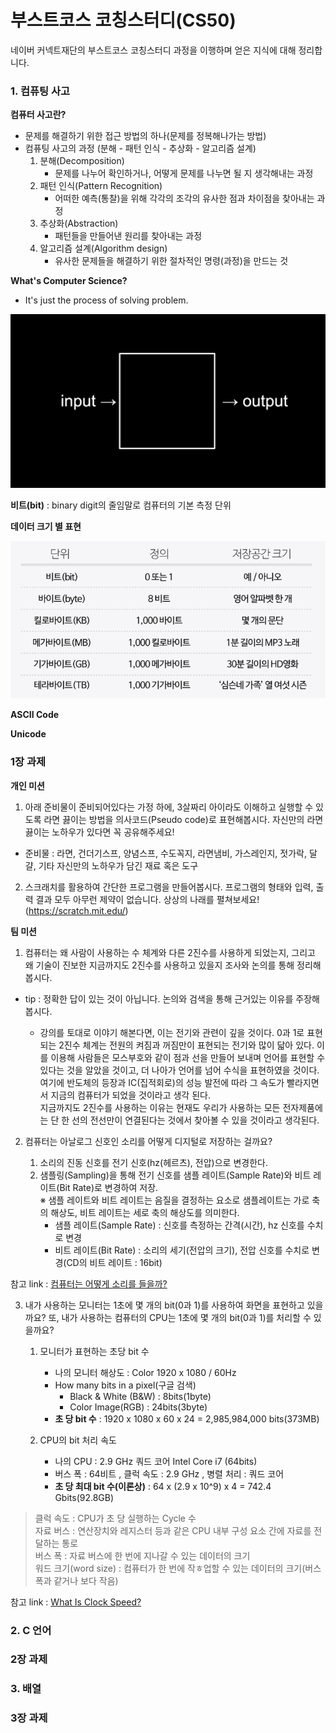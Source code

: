 # **부스트코스 코칭스터디(CS50)**

네이버 커넥트재단의 부스트코스 코칭스터디 과정을 이행하며 얻은 지식에 대해 정리합니다.

### **1. 컴퓨팅 사고**

**컴퓨터 사고란?**
- 문제를 해결하기 위한 접근 방법의 하나(문제를 정복해나가는 방법)
- 컴퓨팅 사고의 과정 (분해 - 패턴 인식 - 추상화 - 알고리즘 설계)
	1. 분해(Decomposition)
		- 문제를 나누어 확인하거나, 어떻게 문제를 나누면 될 지 생각해내는 과정
	2. 패턴 인식(Pattern Recognition)
		- 어떠한 예측(통찰)을 위해 각각의 조각의 유사한 점과 차이점을 찾아내는 과정
	3. 추상화(Abstraction)
		- 패턴들을 만들어낸 원리를 찾아내는 과정
	4. 알고리즘 설계(Algorithm design)
		- 유사한 문제들을 해결하기 위한 절차적인 명령(과정)을 만드는 것

**What's Computer Science?**
- It's just the process of solving problem.  
  
![컴퓨터과학](컴퓨터과학.png)

**비트(bit)** : binary digit의 줄임말로 컴퓨터의 기본 측정 단위	
		
**데이터 크기 별 표현**  
  
![데이터크기표현](데이터크기표현.png)

**ASCII Code**

**Unicode**



### **1장 과제**

**개인 미션**

1. 아래 준비물이 준비되어있다는 가정 하에, 3살짜리 아이라도 이해하고 실행할 수 있도록 라면 끓이는 방법을 의사코드(Pseudo code)로 표현해봅시다. 자신만의 라면끓이는 노하우가 있다면 꼭 공유해주세요!

 * 준비물 : 라면, 건더기스프, 양념스프, 수도꼭지, 라면냄비, 가스레인지, 젓가락, 달걀, 기타 자신만의 노하우가 담긴 재료 혹은 도구

2. 스크래치를 활용하여 간단한 프로그램을 만들어봅시다. 프로그램의 형태와 입력, 출력 결과 모두 아무런 제약이 없습니다. 상상의 나래를 펼쳐보세요! (https://scratch.mit.edu/)

**팀 미션**

1. 컴퓨터는 왜 사람이 사용하는 수 체계와 다른 2진수를 사용하게 되었는지, 그리고 왜 기술이 진보한 지금까지도 2진수를 사용하고 있을지 조사와 논의를 통해 정리해봅시다.
* tip : 정확한 답이 있는 것이 아닙니다. 논의와 검색을 통해 근거있는 이유를 주장해봅시다.  

	- 강의를 토대로 이야기 해본다면, 이는 전기와 관련이 깊을 것이다. 0과 1로 표현되는 2진수 체계는 전원의 켜짐과 꺼짐만이 표현되는 전기와 많이
	닯아 있다. 이를 이용해 사람들은 모스부호와 같이 점과 선을 만들어 보내며 언어를 표현할 수 있다는 것을 알았을 것이고, 더 나아가 언어를 넘어
	수식을 표현하였을 것이다. 여기에 반도체의 등장과 IC(집적회로)의 성능 발전에 따라 그 속도가 빨라지면서 지금의 컴퓨터가 되었을 것이라고 생각
	된다.  
	 지금까지도 2진수를 사용하는 이유는 현재도 우리가 사용하는 모든 전자제품에는 단 한 선의 전선만이 연결된다는 것에서 찾아볼 수 있을 것이라고	  생각된다.

2. 컴퓨터는 아날로그 신호인 소리를 어떻게 디지털로 저장하는 걸까요?

	1. 소리의 진동 신호를 전기 신호(hz(헤르츠), 전압)으로 변경한다.
	2. 샘플링(Sampling)을 통해 전기 신호를 샘플 레이트(Sample Rate)와 비트 레이트(Bit Rate)로 변경하여 저장.  
	※ 샘플 레이트와 비트 레이트는 음질을 결정하는 요소로 샘플레이트는 가로 축의 해상도, 비트 레이트는 세로 축의 해상도를 의미한다.  
		- 샘플 레이트(Sample Rate) : 신호를 측정하는 간격(시간), hz 신호를 수치로 변경
		- 비트 레이트(Bit Rate) : 소리의 세기(전압의 크기), 전압 신호를 수치로 변경(CD의 비트 레이트 : 16bit)

참고 link : [컴퓨터는 어떻게 소리를 들을까?](https://evan-moon.github.io/2019/07/10/javascript-audio-waveform/)

3. 내가 사용하는 모니터는 1초에 몇 개의 bit(0과 1)를 사용하여 화면을 표현하고 있을까요? 또, 내가 사용하는 컴퓨터의 CPU는 1초에 몇 개의 bit(0과 1)를 처리할 수 있을까요?
	1. 모니터가 표현하는 초당 bit 수
		- 나의 모니터 해상도 : Color 1920 x 1080 / 60Hz
		- How many bits in a pixel(구글 검색)
			- Black & White (B&W) : 8bits(1byte)
			- Color Image(RGB) : 24bits(3byte)
		- **초 당 bit 수** : 1920 x 1080 x 60 x 24 = 2,985,984,000 bits(373MB)

	2. CPU의 bit 처리 속도
		- 나의 CPU : 2.9 GHz 쿼드 코어 Intel Core i7 (64bits)
		- 버스 폭 : 64비트 , 클럭 속도 : 2.9 GHz , 병렬 처리 : 쿼드 코어
		- **초 당 최대 bit 수(이론상)** :  64 x (2.9 x 10^9) x 4 = 742.4 Gbits(92.8GB) 

> 클럭 속도 : CPU가 초 당 실행하는 Cycle 수  
> 자료 버스 : 연산장치와 레지스터 등과 같은 CPU 내부 구성 요소 간에 자료를 전달하는 통로  
> 버스 폭 : 자료 버스에 한 번에 지나갈 수 있는 데이터의 크기  
> 워드 크기(word size) : 컴퓨터가 한 번에 작ㅎ업할 수 있는 데이터의 크기(버스 폭과 같거나 보다 작음)  

참고 link : [What Is Clock Speed?](https://www.intel.com/content/www/us/en/gaming/resources/cpu-clock-speed.html)


### **2. C 언어**

### **2장 과제**

### **3. 배열**

### **3장 과제**


